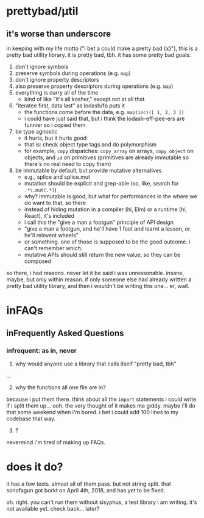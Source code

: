 # prettybad/μtil
## it's worse than underscore

in keeping with my life motto ("i bet a could make a pretty bad {x}"), this is a pretty bad utility
library. it is pretty bad, tbh. it has some pretty bad goals:

1. don't ignore symbols
2. preserve symbols during operations (e.g. `map`)
3. don't ignore property descriptors
4. also preserve property descriptors during operations (e.g. `map`)
5. everything is curry all of the time
    - kind of like "it's all kosher," except not at all that
6. "iteratee first, data last" as lodash/fp puts it
    - the functions come before the data, e.g. `map(inc)([ 1, 2, 3 ])`
    - i could have just said that, but i think the lodash-eff-pee-ers are funnier so i copied them
7. be type agnostic
    - it hurts, but it hurts good
    - that is: check object type tags and do polymorphism
    - for example, `copy` dispatches: `copy_array` on arrays, `copy_object` on objects, and `id` on
      primitives (primitives are already immutable so there's no real need to copy them)
8. be immutable by default, but provide mutative alternatives
    - e.g., splice and splice.mut
    - mutation should be explicit and grep-able (so, like, search for `.*\.mut(.*)`)
    - why? immutable is good, but what for performances in the where we do want to that, so there
    - instead of hiding mutation in a compiler (hi, Elm) or a runtime (hi, React), it's included
    - i call this the "give a man a footgun" principle of API design
    - "give a man a footgun, and he'll have 1 foot and learnt a lesson, or he'll reinvent wheels"
    - or something. one of those is supposed to be the good outcome. i can't remember which.
    - mutative APIs should still return the new value, so they can be composed

so there, i had reasons. never let it be said i was unreasonable. insane, maybe, but only within
reason. if only someone else had already written a pretty bad utility library, and then i wouldn't
be writing this one... er, wait.

# inFAQs
## inFrequently Asked Questions
### infrequent: as in, never

1. why would anyone use a library that calls itself "pretty bad, tbh"

...

2. why the functions all one file are in?

because i put them there. think about all the `import` statements i could write if i split them
up... ooh. the very thought of it makes me giddy. maybe i'll do that some weekend when i'm bored. i
bet i could add 100 lines to my codebase that way.

3. ?

nevermind i'm tired of making up FAQs.

# does it do?

it has a few tests. almost all of them pass. but not string split. that sonofagun got borkt on April
4th, 2018, and has yet to be fixed.

oh. right. you can't run them without sisyphus, a test library i am writing. it's not available yet.
check back... later?
